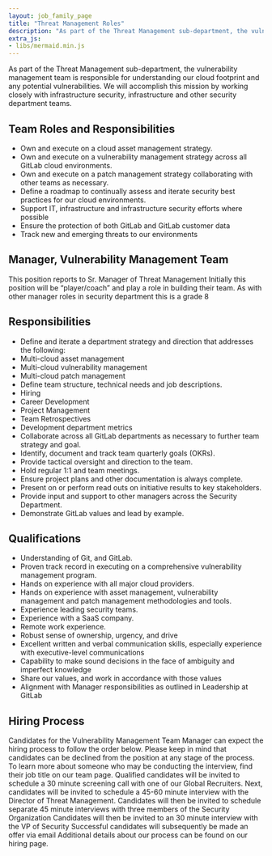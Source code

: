 ```yaml
---
layout: job_family_page
title: "Threat Management Roles"
description: "As part of the Threat Management sub-department, the vulnerability management team is responsible for understanding our cloud footprint and any potential vulnerabilities"
extra_js:
- libs/mermaid.min.js
---
```


As part of the Threat Management sub-department, the vulnerability management team is responsible for understanding our cloud footprint and any potential vulnerabilities. We will accomplish this mission by working closely with infrastructure security, infrastructure and other security department teams.

## Team Roles and Responsibilities
- Own and execute on a cloud asset management strategy.
- Own and execute on a vulnerability management strategy across all GitLab cloud environments. 
- Own and execute on a patch management strategy collaborating with other teams as necessary. 
- Define a roadmap to continually assess and iterate security best practices for our cloud environments.
- Support IT, infrastructure and infrastructure security efforts where possible
- Ensure the protection of both GitLab and GitLab customer data
- Track new and emerging threats to our environments

## Manager, Vulnerability Management Team
This position reports to Sr. Manager of Threat Management
Initially this position will be “player/coach” and play a role in building their team.
As with other manager roles in security department this is a grade 8 

## Responsibilities
- Define and iterate a department strategy and direction that addresses the following:
- Multi-cloud asset management
- Multi-cloud vulnerability management
- Multi-cloud patch management
- Define team structure, technical needs and job descriptions.
- Hiring
- Career Development
- Project Management
- Team Retrospectives
- Development department metrics
- Collaborate across all GitLab departments as necessary to further team strategy and goal.
- Identify, document and track team quarterly goals (OKRs).
- Provide tactical oversight and direction to the team.
- Hold regular 1:1 and team meetings.
- Ensure project plans and other documentation is always complete.
- Present on or perform read outs on initiative results to key stakeholders.
- Provide input and support to other managers across the Security Department. 
- Demonstrate GitLab values and lead by example.

## Qualifications
- Understanding of Git, and GitLab.
- Proven track record in executing on a comprehensive vulnerability management program.
- Hands on experience with all major cloud providers.
- Hands on experience with asset management, vulnerability management and patch management methodologies and tools. 
- Experience leading security teams.
- Experience with a SaaS company.
- Remote work experience. 
- Robust sense of ownership, urgency, and drive
- Excellent written and verbal communication skills, especially experience with executive-level communications
- Capability to make sound decisions in the face of ambiguity and imperfect knowledge
- Share our values, and work in accordance with those values
- Alignment with Manager responsibilities as outlined in Leadership at GitLab

## Hiring Process
Candidates for the Vulnerability Management Team Manager can expect the hiring process to follow the order below. Please keep in mind that candidates can be declined from the position at any stage of the process. To learn more about someone who may be conducting the interview, find their job title on our team page.
Qualified candidates will be invited to schedule a 30 minute screening call with one of our Global Recruiters.
Next, candidates will be invited to schedule a 45-60 minute interview with the Director of Threat Management.
Candidates will then be invited to schedule separate 45 minute interviews with three members of the Security Organization
Candidates will then be invited to an 30 minute interview with the VP of Security
Successful candidates will subsequently be made an offer via email
Additional details about our process can be found on our hiring page.
